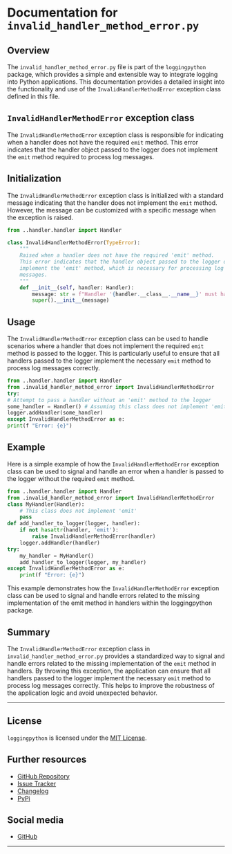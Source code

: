 # Documentation for `invalid_handler_method_error.py`
## Overview
The `invalid_handler_method_error.py` file is part of the `loggingpython` package, which provides a simple and extensible way to integrate logging into Python applications. This documentation provides a detailed insight into the functionality and use of the `InvalidHandlerMethodError` exception class defined in this file.

## `InvalidHandlerMethodError` exception class
The `InvalidHandlerMethodError` exception class is responsible for indicating when a handler does not have the required `emit` method. This error indicates that the handler object passed to the logger does not implement the `emit` method required to process log messages.

## Initialization
The `InvalidHandlerMethodError` exception class is initialized with a standard message indicating that the handler does not implement the `emit` method. However, the message can be customized with a specific message when the exception is raised.
```python
from ..handler.handler import Handler

class InvalidHandlerMethodError(TypeError):
    """
    Raised when a handler does not have the required 'emit' method.
    This error indicates that the handler object passed to the logger does not
    implement the 'emit' method, which is necessary for processing log
    messages.
    """
    def __init__(self, handler: Handler):
        message: str = f"Handler '{handler.__class__.__name__}' must have an 'emit' method"
        super().__init__(message)
```

## Usage
The `InvalidHandlerMethodError` exception class can be used to handle scenarios where a handler that does not implement the required `emit` method is passed to the logger. This is particularly useful to ensure that all handlers passed to the logger implement the necessary `emit` method to process log messages correctly.
```python
from ..handler.handler import Handler
from .invalid_handler_method_error import InvalidHandlerMethodError
try:
# Attempt to pass a handler without an 'emit' method to the logger
some_handler = Handler() # Assuming this class does not implement 'emit'
logger.addHandler(some_handler)
except InvalidHandlerMethodError as e:
print(f "Error: {e}")
```

## Example
Here is a simple example of how the `InvalidHandlerMethodError` exception class can be used to signal and handle an error when a handler is passed to the logger without the required `emit` method.
```python
from ..handler.handler import Handler
from .invalid_handler_method_error import InvalidHandlerMethodError
class MyHandler(Handler):
    # This class does not implement 'emit'
    pass
def add_handler_to_logger(logger, handler):
    if not hasattr(handler, 'emit'):
        raise InvalidHandlerMethodError(handler)
    logger.addHandler(handler)
try:
    my_handler = MyHandler()
    add_handler_to_logger(logger, my_handler)
except InvalidHandlerMethodError as e:
    print(f "Error: {e}")
```
This example demonstrates how the `InvalidHandlerMethodError` exception class can be used to signal and handle errors related to the missing implementation of the emit method in handlers within the loggingpython package.

## Summary
The `InvalidHandlerMethodError` exception class in `invalid_handler_method_error.py` provides a standardized way to signal and handle errors related to the missing implementation of the `emit` method in handlers. By throwing this exception, the application can ensure that all handlers passed to the logger implement the necessary `emit` method to process log messages correctly. This helps to improve the robustness of the application logic and avoid unexpected behavior.

---

## License

`loggingpython` is licensed under the [MIT License](https://opensource.org/licenses/MIT).

## Further resources

- [GitHub Repository](https://github.com/loggingpython-Community/loggingpython)
- [Issue Tracker](https://github.com/loggingpython-Community/loggingpython/issues)
- [Changelog](https://github.com/loggingpython-Community/loggingpython/blob/main/CHANGELOG.md)
- [PyPi](https://pypi.org/project/loggingpython/)

## Social media

- [GitHub](https://github.com/loggingpython-Community)

---